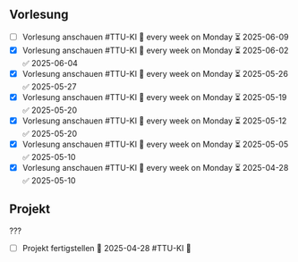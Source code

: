 ## Vorlesung
- [ ] Vorlesung anschauen #TTU-KI 🔁 every week on Monday ⏳ 2025-06-09
- [x] Vorlesung anschauen #TTU-KI 🔁 every week on Monday ⏳ 2025-06-02 ✅ 2025-06-04
- [x] Vorlesung anschauen #TTU-KI 🔁 every week on Monday ⏳ 2025-05-26 ✅ 2025-05-27
- [x] Vorlesung anschauen #TTU-KI 🔁 every week on Monday ⏳ 2025-05-19 ✅ 2025-05-20
- [x] Vorlesung anschauen #TTU-KI 🔁 every week on Monday ⏳ 2025-05-12 ✅ 2025-05-20
- [x] Vorlesung anschauen #TTU-KI 🔁 every week on Monday ⏳ 2025-05-05 ✅ 2025-05-10
- [x] Vorlesung anschauen #TTU-KI 🔁 every week on Monday ⏳ 2025-04-28 ✅ 2025-05-10
## Projekt
???
- [ ] Projekt fertigstellen 🛫 2025-04-28 #TTU-KI 🔼 